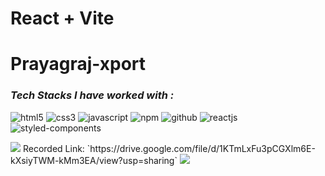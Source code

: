 # React + Vite

<h1>Prayagraj-xport</h1>
<h3><i>Tech Stacks I have worked with :</i></h3>

  <p>
    <img src="https://img.shields.io/badge/HTML5-E34F26?style=for-the-badge&logo=html5&logoColor=white" alt="html5" />
    <img src="https://img.shields.io/badge/CSS3-1572B6?style=for-the-badge&logo=css3&logoColor=white" alt="css3" />
    <img src="https://img.shields.io/badge/JavaScript-323330?style=for-the-badge&logo=javascript&logoColor=F7DF1E"
      alt="javascript" />
    <img src="https://img.shields.io/badge/npm-CB3837?style=for-the-badge&logo=npm&logoColor=white" alt="npm" />
    <img src="https://img.shields.io/badge/GitHub-100000?style=for-the-badge&logo=github&logoColor=white"
      alt="github" />
    <img src="https://img.shields.io/badge/React-20232A?style=for-the-badge&logo=react&logoColor=61DAFB"
      alt="reactjs" />
    <img
      src="https://img.shields.io/badge/styled--components-DB7093?style=for-the-badge&logo=styled-components&logoColor=white"
      alt="styled-components" />
  </p>
<img src="https://cdn-images-1.medium.com/max/800/1*Xr7DPiGDeq9AuJ7f6NgQTA.png"/>
Recorded Link: `https://drive.google.com/file/d/1KTmLxFu3pCGXlm6E-kXsiyTWM-kMm3EA/view?usp=sharing`
<img src="https://cdn-images-1.medium.com/v2/resize:fit:800/1*2IovKZX28mbci7iUi9LV_A.png">
